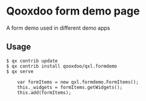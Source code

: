 # Qooxdoo form demo page

A form demo used in different demo apps


## Usage

```
$ qx contrib update
$ qx contrib install qooxdoo/qxl.formdemo
$ qx serve 
```

```
    var formItems = new qxl.formdemo.FormItems();
    this._widgets = formItems.getWidgets();
    this.add(formItems);
```
